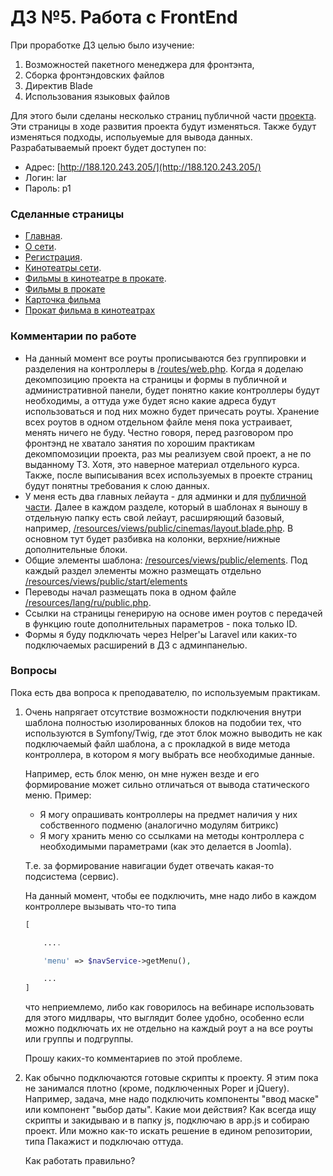 # Д3 №5. Работа с FrontEnd

При проработке ДЗ целью было изучение:

1. Возможностей пакетного менеджера для фронтэнта, 
2. Сборка фронтэндовских файлов
3. Директив Blade
4. Использования языковых файлов

Для этого были сделаны несколько страниц публичной части 
[проекта](https://github.com/otusteamedu/Laravel/blob/VYermakov/hw4/readme.md). 
Эти страницы в ходе развития проекта будут изменяться. 
Также будут изменяться подходы, испольуемые для вывода данных.
Разрабатываемый проект будет доступен по:

* Адрес: [http://188.120.243.205/](http://188.120.243.205/)
* Логин: lar
* Пароль: p1

### Сделанные страницы

* [Главная](http://188.120.243.205/). 
* [О сети](http://188.120.243.205/about). 
* [Регистрация](http://188.120.243.205/account/register).
* [Кинотеатры сети](http://188.120.243.205/cinemas).
* [Фильмы в кинотеатре в прокате](http://188.120.243.205/cinemas/1).
* [Фильмы в прокате](http://188.120.243.205/movies)
* [Карточка фильма](http://188.120.243.205/movies/view/392)
* [Прокат фильма в кинотеатрах](http://188.120.243.205/movies/order/392)

### Комментарии по работе

* На данный момент все роуты прописываются без группировки и разделения на контроллеры в [/routes/web.php](https://github.com/otusteamedu/Laravel/blob/VYermakov/hw5/routes/web.php). Когда я доделаю декомпозицию проекта на страницы и формы в публичной и административной панели, будет понятно какие контроллеры будут необходимы, а оттуда уже будет ясно какие адреса будут использоваться и под них можно будет причесать роуты. Хранение всех роутов в одном отдельном файле меня пока устраивает, менять ничего не буду. Честно говоря, перед разговором про фронтэнд не хватало занятия по хорошим практикам декомпомозиции проекта, раз мы реализуем свой проект, а не по выданному ТЗ. Хотя, это наверное материал отдельного курса. Также, после выписывания всех используемых в проекте страниц будут понятны требования к слою данных.  
* У меня есть два главных лейаута - для админки и для [публичной части](https://github.com/otusteamedu/Laravel/blob/VYermakov/hw5/resources/views/public/layouts/public.blade.php). Далее в каждом разделе, который в шаблонах я выношу в отдельную папку есть свой лейаут, расширяющий базовый, например, [/resources/views/public/cinemas/layout.blade.php](https://github.com/otusteamedu/Laravel/blob/VYermakov/hw5/resources/views/public/cinemas/layout.blade.php). В основном тут будет разбивка на колонки, верхние/нижные дополнительные блоки. 
* Общие элементы шаблона: [/resources/views/public/elements](https://github.com/otusteamedu/Laravel/tree/VYermakov/hw5/resources/views/public/elements). Под каждый раздел элементы можно размещать отдельно [/resources/views/public/start/elements](https://github.com/otusteamedu/Laravel/tree/VYermakov/hw5/resources/views/public/start/elements)
* Переводы начал размещать пока в одном файле [/resources/lang/ru/public.php](https://github.com/otusteamedu/Laravel/blob/VYermakov/hw5/resources/lang/ru/public.php).
* Ссылки на страницы генерирую на основе имен роутов с передачей в функцию route дополнительных параметров - пока только ID.
* Формы я буду подключать через Helper'ы Laravel или каких-то подключаемых расширений в ДЗ с админпанелью.

### Вопросы

Пока есть два вопроса к преподавателю, по используемым практикам.

1. Очень напрягает отсутствие возможности подключения внутри шаблона полностью изолированных блоков на подобии тех, что используются в Symfony/Twig, где этот блок можно выводить не как подключаемый файл шаблона, а с прокладкой в виде метода контроллера, в котором я могу выбрать все необходимые данные. 

    Например, есть блок меню, он мне нужен везде и его формирование может сильно отличаться от вывода статического меню. Пример:
    * Я могу опрашивать контроллеры на предмет наличия у них собственного подменю (аналогично модулям битрикс)
    * Я могу хранить меню со ссылками на методы контроллера с необходимыми параметрами (как это делается в Joomla).

    Т.е. за формирование навигации будет отвечать какая-то подсистема (сервис). 

    На данный момент, чтобы ее подключить, мне надо либо в каждом контроллере вызывать что-то типа 
    ```php 
    [

        ....

        'menu' => $navService->getMenu(),

        ...
    ]
    ```
    что неприемлемо, либо как говорилось на вебинаре использовать для этого мидлвары, что выглядит более удобно, особенно если можно подключать их не отдельно на каждый роут а на все роуты или группы и подгруппы.

    Прошу каких-то комментариев по этой проблеме.

2. Как обычно подключаются готовые скрипты к проекту. Я этим пока не занимался плотно (кроме, подключенных Poper и jQuery). Например, задача, мне надо подключить компоненты "ввод маске" или компонент "выбор даты". Какие мои действия? Как всегда ищу скрипты и закидываю и в папку js, подключаю в app.js и собираю проект. Или можно как-то искать решение в едином репозитории, типа Пакажист и подключаю оттуда. 

    Как работать правильно?
